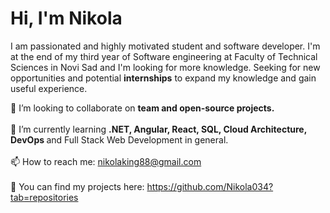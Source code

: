# Hi, I'm Nikola

I am passionated and highly motivated student and software developer. I'm at the end of my third year of Software engineering at Faculty of Technical Sciences in Novi Sad and I'm looking for more knowledge.
Seeking for new opportunities and potential <b>internships</b> to expand my knowledge and gain useful experience.<br>

👯 I’m looking to collaborate on <b>team and open-source projects.</b><br><br>
🌱 I’m currently learning <b>.NET, Angular, React, SQL, Cloud Architecture, DevOps </b>and Full Stack Web Development in general.<br><br>
📫 How to reach me: <a>nikolaking88@gmail.com</a><br><br>
🔭 You can find my projects here: <a>https://github.com/Nikola034?tab=repositories</a><br><br>

<!--
**Nikola034/Nikola034** is a ✨ _special_ ✨ repository because its `README.md` (this file) appears on your GitHub profile.

Here are some ideas to get you started:

- 🔭 I’m currently working on ...
- 🌱 I’m currently learning ...
- 👯 I’m looking to collaborate on ...
- 🤔 I’m looking for help with ...
- 💬 Ask me about ...
- 📫 How to reach me: ...
- 😄 Pronouns: ...
- ⚡ Fun fact: ...
-->
